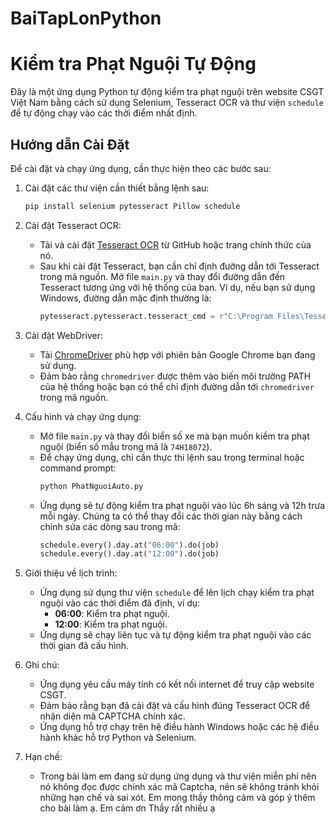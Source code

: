 # BaiTapLonPython
# Kiểm tra Phạt Nguội Tự Động

Đây là một ứng dụng Python tự động kiểm tra phạt nguội trên website CSGT Việt Nam bằng cách sử dụng Selenium, Tesseract OCR và thư viện `schedule` để tự động chạy vào các thời điểm nhất định. 

## Hướng dẫn Cài Đặt

Để cài đặt và chạy ứng dụng, cần thực hiện theo các bước sau:

1. Cài đặt các thư viện cần thiết bằng lệnh sau:

    ```bash
    pip install selenium pytesseract Pillow schedule
    ```

2. Cài đặt Tesseract OCR:
   - Tải và cài đặt [Tesseract OCR](https://github.com/tesseract-ocr/tesseract) từ GitHub hoặc trang chính thức của nó.
   - Sau khi cài đặt Tesseract, bạn cần chỉ định đường dẫn tới Tesseract trong mã nguồn. Mở file `main.py` và thay đổi đường dẫn đến Tesseract tương ứng với hệ thống của bạn. Ví dụ, nếu bạn sử dụng Windows, đường dẫn mặc định thường là:
     ```python
     pytesseract.pytesseract.tesseract_cmd = r"C:\Program Files\Tesseract-OCR\tesseract.exe"
     ```

3. Cài đặt WebDriver:
   - Tải [ChromeDriver](https://sites.google.com/a/chromium.org/chromedriver/) phù hợp với phiên bản Google Chrome bạn đang sử dụng.
   - Đảm bảo rằng `chromedriver` được thêm vào biến môi trường PATH của hệ thống hoặc bạn có thể chỉ định đường dẫn tới `chromedriver` trong mã nguồn.

4. Cấu hình và chạy ứng dụng:
   - Mở file `main.py` và thay đổi biển số xe mà bạn muốn kiểm tra phạt nguội (biển số mẫu trong mã là `74H18072`).
   - Để chạy ứng dụng, chỉ cần thực thi lệnh sau trong terminal hoặc command prompt:
     ```bash
     python PhatNguoiAuto.py
     ```
   - Ứng dụng sẽ tự động kiểm tra phạt nguội vào lúc 6h sáng và 12h trưa mỗi ngày. Chúng ta có thể thay đổi các thời gian này bằng cách chỉnh sửa các dòng sau trong mã:
     ```python
     schedule.every().day.at("06:00").do(job)
     schedule.every().day.at("12:00").do(job)
     ```

5. Giới thiệu về lịch trình:
   - Ứng dụng sử dụng thư viện `schedule` để lên lịch chạy kiểm tra phạt nguội vào các thời điểm đã định, ví dụ:
     - **06:00**: Kiểm tra phạt nguội.
     - **12:00**: Kiểm tra phạt nguội.
   - Ứng dụng sẽ chạy liên tục và tự động kiểm tra phạt nguội vào các thời gian đã cấu hình.

6. Ghi chú:
   - Ứng dụng yêu cầu máy tính có kết nối internet để truy cập website CSGT.
   - Đảm bảo rằng bạn đã cài đặt và cấu hình đúng Tesseract OCR để nhận diện mã CAPTCHA chính xác.
   - Ứng dụng hỗ trợ chạy trên hệ điều hành Windows hoặc các hệ điều hành khác hỗ trợ Python và Selenium.
7. Hạn chế:
   -  Trong bài làm em đang sử dụng ứng dụng và thư viện miễn phí nên nó không đọc được chính xác mã Captcha, nên sẽ không tránh khỏi những hạn chế và sai xót. Em 
      mong thầy thông cảm và góp ý thêm cho bài làm ạ. Em cảm ơn Thầy rất nhiều ạ
